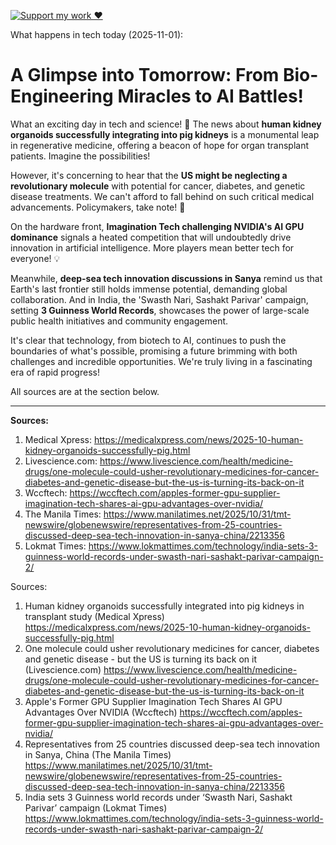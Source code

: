 [![Support my work ❤️](https://img.shields.io/badge/Support%20my%20work%20❤️-orange?style=for-the-badge&logo=patreon&logoColor=white)](https://www.patreon.com/c/evertonics)

What happens in tech today (2025-11-01):

# **A Glimpse into Tomorrow: From Bio-Engineering Miracles to AI Battles!**

What an exciting day in tech and science! 🚀 The news about **human kidney organoids successfully integrating into pig kidneys** is a monumental leap in regenerative medicine, offering a beacon of hope for organ transplant patients. Imagine the possibilities!

However, it's concerning to hear that the **US might be neglecting a revolutionary molecule** with potential for cancer, diabetes, and genetic disease treatments. We can't afford to fall behind on such critical medical advancements. Policymakers, take note! 🔬

On the hardware front, **Imagination Tech challenging NVIDIA's AI GPU dominance** signals a heated competition that will undoubtedly drive innovation in artificial intelligence. More players mean better tech for everyone! 💡

Meanwhile, **deep-sea tech innovation discussions in Sanya** remind us that Earth's last frontier still holds immense potential, demanding global collaboration. And in India, the 'Swasth Nari, Sashakt Parivar' campaign, setting **3 Guinness World Records**, showcases the power of large-scale public health initiatives and community engagement.

It's clear that technology, from biotech to AI, continues to push the boundaries of what's possible, promising a future brimming with both challenges and incredible opportunities. We're truly living in a fascinating era of rapid progress!

All sources are at the section below.

---
**Sources:**
1.  Medical Xpress: https://medicalxpress.com/news/2025-10-human-kidney-organoids-successfully-pig.html
2.  Livescience.com: https://www.livescience.com/health/medicine-drugs/one-molecule-could-usher-revolutionary-medicines-for-cancer-diabetes-and-genetic-disease-but-the-us-is-turning-its-back-on-it
3.  Wccftech: https://wccftech.com/apples-former-gpu-supplier-imagination-tech-shares-ai-gpu-advantages-over-nvidia/
4.  The Manila Times: https://www.manilatimes.net/2025/10/31/tmt-newswire/globenewswire/representatives-from-25-countries-discussed-deep-sea-tech-innovation-in-sanya-china/2213356
5.  Lokmat Times: https://www.lokmattimes.com/technology/india-sets-3-guinness-world-records-under-swasth-nari-sashakt-parivar-campaign-2/

Sources:
1. Human kidney organoids successfully integrated into pig kidneys in transplant study (Medical Xpress)
   https://medicalxpress.com/news/2025-10-human-kidney-organoids-successfully-pig.html
2. One molecule could usher revolutionary medicines for cancer, diabetes and genetic disease - but the US is turning its back on it (Livescience.com)
   https://www.livescience.com/health/medicine-drugs/one-molecule-could-usher-revolutionary-medicines-for-cancer-diabetes-and-genetic-disease-but-the-us-is-turning-its-back-on-it
3. Apple's Former GPU Supplier Imagination Tech Shares AI GPU Advantages Over NVIDIA (Wccftech)
   https://wccftech.com/apples-former-gpu-supplier-imagination-tech-shares-ai-gpu-advantages-over-nvidia/
4. Representatives from 25 countries discussed deep-sea tech innovation in Sanya, China (The Manila Times)
   https://www.manilatimes.net/2025/10/31/tmt-newswire/globenewswire/representatives-from-25-countries-discussed-deep-sea-tech-innovation-in-sanya-china/2213356
5. India sets 3 Guinness world records under ‘Swasth Nari, Sashakt Parivar’ campaign (Lokmat Times)
   https://www.lokmattimes.com/technology/india-sets-3-guinness-world-records-under-swasth-nari-sashakt-parivar-campaign-2/